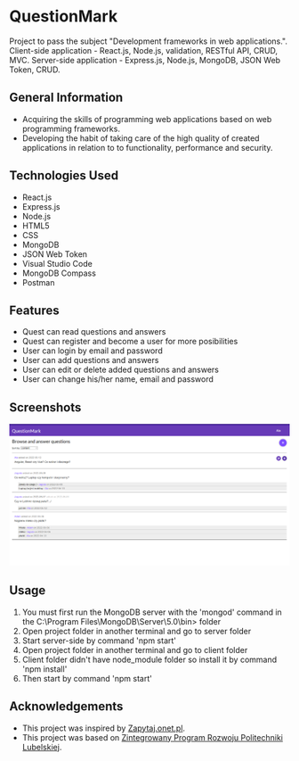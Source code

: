 # QuestionMark
Project to pass the subject "Development frameworks in web applications.". Client-side application - React.js, Node.js, validation, RESTful API, CRUD, MVC. Server-side application - Express.js, Node.js, MongoDB, JSON Web Token, CRUD.


## General Information
- Acquiring the skills of programming web applications based on
web programming frameworks.
- Developing the habit of taking care of the high quality of created applications in relation to
to functionality, performance and security.

## Technologies Used
- React.js
- Express.js
- Node.js
- HTML5
- CSS
- MongoDB
- JSON Web Token
- Visual Studio Code
- MongoDB Compass
- Postman

## Features
- Quest can read questions and answers
- Quest can register and become a user for more posibilities
- User can login by email and password
- User can add questions and answers
- User can edit or delete added questions and answers
- User can change his/her name, email and password

## Screenshots
![Example screenshot](./img/screenshot.png)

## Usage
1. You must first run the MongoDB server with the 'mongod' command in the C:\Program Files\MongoDB\Server\5.0\bin> folder
2. Open project folder in another terminal and go to server folder
3. Start server-side by command 'npm start'
4. Open project folder in another terminal and go to client folder
3. Client folder didn't have node_module folder so install it by command 'npm install'
4. Then start by command 'npm start'

## Acknowledgements
- This project was inspired by [Zapytaj.onet.pl](https://zapytaj.onet.pl).
- This project was based on [Zintegrowany Program Rozwoju Politechniki Lubelskiej](https://weii.pollub.pl/projekty-weii/projekt-zintegrowany-program-rozwoju-politechniki-lubelskiej-czesc-druga).